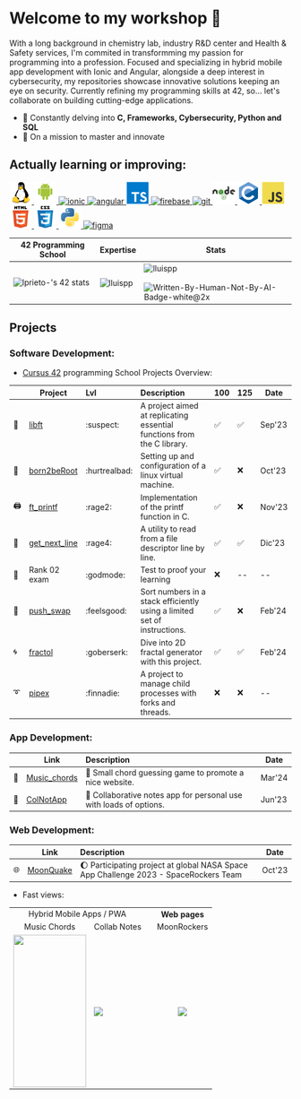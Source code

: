
<h1 align="left">Welcome to my workshop 🔨</h1>

With a long background in chemistry lab, industry R&D center and Health & Safety services, I'm commited in transformming my passion for programming into a profession. Focused and specializing in hybrid mobile app development with Ionic and Angular, alongside a deep interest in cybersecurity, my repositories showcase innovative solutions keeping an eye on security. Currently refining my programming skills at 42, so... let's collaborate on building cutting-edge applications.


  - 🌱 Constantly delving into **C, Frameworks, Cybersecurity, Python and SQL**
  - 🚀 On a mission to master and innovate


## Actually learning or improving:

<p align="left">
  <a href="https://www.linux.org/" target="_blank" rel="noreferrer"> <img src="https://raw.githubusercontent.com/devicons/devicon/master/icons/linux/linux-original.svg" alt="linux" width="40" height="40"/> </a>
  <a href="https://developer.android.com" target="_blank" rel="noreferrer"> <img src="https://raw.githubusercontent.com/devicons/devicon/master/icons/android/android-original-wordmark.svg" alt="android" width="40" height="40"/> </a>
  <a href="https://ionicframework.com" target="_blank" rel="noreferrer"> <img src="https://upload.wikimedia.org/wikipedia/commons/d/d1/Ionic_Logo.svg" alt="ionic" width="40" height="40"/> </a>
  <a href="https://angular.io" target="_blank" rel="noreferrer"> <img src="https://angular.io/assets/images/logos/angular/angular.svg" alt="angular" width="40" height="40"/> </a> 
  <a href="https://www.typescriptlang.org/" target="_blank" rel="noreferrer"> <img src="https://raw.githubusercontent.com/devicons/devicon/master/icons/typescript/typescript-original.svg" alt="typescript" width="40" height="40"/> </a>
  <a href="https://firebase.google.com/" target="_blank" rel="noreferrer"> <img src="https://www.vectorlogo.zone/logos/firebase/firebase-icon.svg" alt="firebase" width="40" height="40"/> </a>
  <a href="https://git-scm.com/" target="_blank" rel="noreferrer"> <img src="https://www.vectorlogo.zone/logos/git-scm/git-scm-icon.svg" alt="git" width="40" height="40"/> </a>
  <a href="https://nodejs.org" target="_blank" rel="noreferrer"> <img src="https://raw.githubusercontent.com/devicons/devicon/master/icons/nodejs/nodejs-original-wordmark.svg" alt="nodejs" width="40" height="40"/> </a>
  <a href="https://www.cprogramming.com/" target="_blank" rel="noreferrer"> <img src="https://raw.githubusercontent.com/devicons/devicon/master/icons/c/c-original.svg" alt="c" width="40" height="40"/> </a>
  <a href="https://developer.mozilla.org/en-US/docs/Web/JavaScript" target="_blank" rel="noreferrer"> <img src="https://raw.githubusercontent.com/devicons/devicon/master/icons/javascript/javascript-original.svg" alt="javascript" width="40" height="40"/> </a>
  <a href="https://www.w3.org/html/" target="_blank" rel="noreferrer"> <img src="https://raw.githubusercontent.com/devicons/devicon/master/icons/html5/html5-original-wordmark.svg" alt="html5" width="40" height="40"/> </a>
  <a href="https://www.w3schools.com/css/" target="_blank" rel="noreferrer"> <img src="https://raw.githubusercontent.com/devicons/devicon/master/icons/css3/css3-original-wordmark.svg" alt="css3" width="40" height="40"/> </a>
  <a href="https://www.python.org" target="_blank" rel="noreferrer"> <img src="https://raw.githubusercontent.com/devicons/devicon/master/icons/python/python-original.svg" alt="python" width="40" height="40"/> </a>
  <a href="https://www.figma.com/" target="_blank" rel="noreferrer"> <img src="https://www.vectorlogo.zone/logos/figma/figma-icon.svg" alt="figma" width="40" height="40"/> </a>

<div align="center">
   
|<div align="center">42 Programming School</div>|<div align="center">Expertise</div>|<div align="center">Stats</div>|
|:---|:---|:---|
|<img width="300" src="https://badge.mediaplus.ma/kettlebells/lprieto-?1337Badge=off&UM6P=off" alt="lprieto-'s 42 stats" />|<img align="center" width="290" src="https://github-readme-stats.vercel.app/api/top-langs?username=lluispp&show_icons=true&locale=en&layout=compact" alt="lluispp" />|<img align="center" src="https://komarev.com/ghpvc/?username=lluispp&label=Profile%20views&color=0eb437&style=flat" alt="lluispp" /><br><br><img width="131" alt="Written-By-Human-Not-By-AI-Badge-white@2x" src="https://github.com/LLuisPP/LLuisPP/assets/116104082/dfe4e725-c00e-4fe9-a2db-ec28ed892683"><br>|

</div>

</p>


## Projects

<h3 align="left">Software Development:</h3>

- [Cursus 42](https://github.com/LLuisPP/42Cursus/tree/main/) programming School Projects Overview:

<div align="center">

||Project|Lvl|Description|100|125|Date|
|:---|---|:---|:---|:---|:---|---|
|📖|[libft](https://github.com/LLuisPP/42Cursus/tree/main/libft)|:suspect:| A project aimed at replicating essential functions from the C library.|✅|✅|Sep'23|
|🐧|[born2beRoot](https://github.com/LLuisPP/42Cursus/tree/main/born2beroot)|:hurtrealbad:| Setting up and configuration of a linux virtual machine.|✅|❌|Oct'23|
|🖨|[ft_printf](https://github.com/LLuisPP/42Cursus/tree/main/ft_printf)|:rage2:| Implementation of the printf function in C.|✅|❌|Nov'23|
|📝|[get_next_line](https://github.com/LLuisPP/42Cursus/tree/main/get_next_line)|:rage4:| A utility to read from a file descriptor line by line.|✅|✅|Dic'23|
|🔖|Rank 02 exam| :godmode:|Test to proof your learning|❌|--|--|Feb'24|
|🔢|[push_swap](https://github.com/LLuisPP/42Cursus/tree/main/push_swap)|:feelsgood:| Sort numbers in a stack efficiently using a limited set of instructions.|✅|❌|Feb'24|
|🌀|[fractol](https://github.com/LLuisPP/42Cursus/tree/main/fractol)|:goberserk:| Dive into 2D fractal generator with this project.|✅|✅|Feb'24|
|➰|[pipex](https://github.com/LLuisPP/42Cursus/tree/main/pipex)|:finnadie:| A project to manage child processes with forks and threads.|❌|❌|--|

</div>

<p>

<h3 align="left">App Development:</h3>

<div align="center">

||Link|Description|Date|
|---|---|:---|---|
|📱|[Music_chords](https://musicaltoolstabs.web.app/)|🎸 Small chord guessing game to promote a nice website.|Mar'24|
|📱|[ColNotApp](https://colnotapp.web.app/)|📃 Collaborative notes app for personal use with loads of options.|Jun'23|

</div>

<h3 align="left">Web Development:</h3>

<div align="center">

||Link|Description|Date|
|---|---|:---|---|
|🌐|[MoonQuake](https://moonquakev2.onrender.com/)|🌔 Participating project at global NASA Space App Challenge 2023 - SpaceRockers Team|Oct'23|

</div>

- Fast views:

<div align="center">

<table>
  <tr>
    <td colspan="2" align="center">Hybrid Mobile Apps / PWA</td>
    <td rowspan="4" align="center">
    <th align="center">Web pages</th>
  </tr>
  <tr>
    <td align="center">Music Chords</td>
    <td align="center">Collab Notes</td>
    <td align="center">MoonRockers</td>
  </tr>
  <tr>
    <td><img align="center" width="130" height="272" src="https://github.com/LLuisPP/LLuisPP/assets/116104082/c9200cb8-152f-4e56-9a9b-985766514eb3"></td>
    <td><img align="center" width="130" src="https://github.com/LLuisPP/LLuisPP/assets/116104082/0e1bfb0f-00fb-44d9-aa55-aa2b391f8dd9"></td>
    <td align="center"><img align="center" width="280" src="https://github.com/LLuisPP/LLuisPP/assets/116104082/6934ddc1-e7c9-46ce-b8ff-1516aca42622"></td>
  </tr>
</table>
</div>

